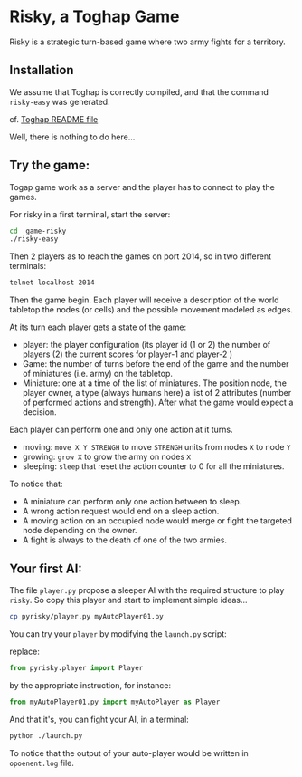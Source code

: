 # Risky, a Toghap Game

Risky is a strategic turn-based game where two army fights for a territory.

## Installation

We assume that Toghap is correctly compiled, and that the command `risky-easy` was generated.

cf. [Toghap README file](../README.fr)

Well, there is nothing to do here...


## Try the game:

Togap game work as a server and the player has to connect to play the games.

For risky in a first terminal, start the server: 

```bash
cd  game-risky
./risky-easy
```

Then 2 players as to reach the games on port 2014, so in two different terminals:

```bash
telnet localhost 2014
```

Then the game begin.
Each player will receive a description of the world tabletop the nodes (or cells) and the possible movement modeled as edges.

At its turn each player gets a state of the game:
- player: the player configuration (its player id (1 or 2) the number of players (2) the current scores for player-1 and player-2 )
- Game: the number of turns before the end of the game and the number of miniatures (i.e. army) on the tabletop.
- Miniature: one at a time of the list of miniatures. The position node, the player owner, a type (always humans here) a list of 2 attributes (number of performed actions and strength).
After what the game would expect a decision.

Each player can perform one and only one action at it turns.

- moving: `move X Y STRENGH` to move `STRENGH` units from nodes `X` to node `Y`
- growing: `grow X` to grow the army on nodes `X`
- sleeping: `sleep` that reset the action counter to $0$ for all the miniatures.

To notice that:

- A miniature can perform only one action between to sleep.
- A wrong action request would end on a sleep action.
- A moving action on an occupied node would merge or fight the targeted node depending on the owner.
- A fight is always to the death of one of the two armies. 

## Your first AI:

The file `player.py` propose a sleeper AI with the required structure to play `risky`.
So copy this player and start to implement simple ideas...

```bash
cp pyrisky/player.py myAutoPlayer01.py
```

You can try your `player` by modifying the `launch.py` script:

replace:

```python
from pyrisky.player import Player
```

by the appropriate instruction, for instance:

```python
from myAutoPlayer01.py import myAutoPlayer as Player
```

And that it's, you can fight your AI, in a terminal:

```bash
python ./launch.py
```

To notice that the output of your auto-player would be written in `opoenent.log` file.


